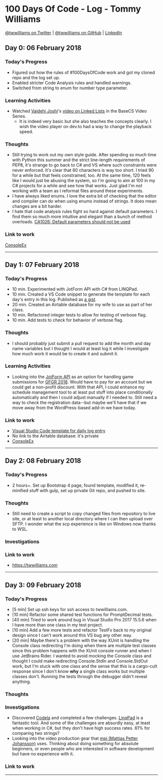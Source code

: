 # 100 Days Of Code - Log - Tommy Williams

[@twwilliams on Twitter](https://twitter.com/twwilliams) |
[@twwilliams on GitHub](https://github.com/twwilliams) |
[LinkedIn](https://www.linkedin.com/in/twwilliams/)

## Day 0: 06 February 2018

### Today's Progress

- Figured out how the rules of #100DaysOfCode work and got my cloned repo and
  the log set up.
- Enabled stricter Code Analysis rules and handled warnings.
- Switched from string to enum for number type parameter.

### Learning Activities

- Watched [Vaidehi Joshi](https://dev.to/vaidehijoshi)'s [video on Linked Lists](https://dev.to/vaidehijoshi/linked-lists--basecs-video-series--2le8)
  in the BaseCS Video Series.
    - It is indeed very basic but she also teaches the concepts clearly. I wish
      the video player on dev.to had a way to change the playback speed.

### Thoughts

- Still trying to work out my own style guide. After spending so much time with
  Python this summer and the strict line-length requirements of PEP8, it's
  strange to go back to C# and VS where such constraints were never enforced.
  It's clear that 80 characters is way too short. I tried 90 for a while but
  that feels constrained, too. At the same time, 120 feels like I would just be
  abusing the system, so I'm going to aim at 100 in my C# projects for a while
  and see how that works. Just glad I'm not working with a team as I reformat
  files around these experiments.
- I have always liked enums. I love the extra bit of checking that the editor
  and compiler can do when using enums instead of strings. It does mean changes
  are a bit harder.
- I hate that code analysis rules fight so hard against default parameters. I
  find them so much more intuitive and elegant than a bunch of method overloads.
  [CA1026: Default parameters should not be used](https://docs.microsoft.com/en-us/visualstudio/code-quality/ca1026-default-parameters-should-not-be-used)

### Link to work
[ConsoleEx](https://github.com/twwilliams/ConsoleEx)

---

## Day 1: 07 February 2018

### Today's Progress

- 10 min. Experimented with JotForm API with C# from LINQPad.
- 10 min. Created a VS Code snippet to generate the template for each day's
  entry in this log. Published as
  [a gist](https://gist.github.com/twwilliams/5a4b3716d81e4dab81cc690a2f89a54b).
- 20 min. Created an Airtable database for my wife to use as part of her class.
- 10 min. Refactored integer tests to allow for testing of verbose flag.
- 10 min. Add tests to check for behavior of verbose flag.

### Thoughts

- I should probably just submit a pull request to add the month and day name
  variables but I thought I would at least log it while I investigate how much
  work it would be to create it and submit it.

### Learning Activities

- Looking into the [JotForm API](https://api.jotform.com/docs/) as an option for
  handling game submissions for [GFGR 2018](http://gfgr.org). Would have to pay
  for an account but we could get a non-profit discount. With that API, I could
  enhance my schedule management tool to at least put stuff into place
  conditionally automatically and then I could adjust manually if I needed to.
  Still need a way to check the registration data--but maybe we'll have that if
  we move away from the WordPress-based add-in we have today.

### Link to work

- [Visual Studio Code template for daily log entry](https://gist.github.com/twwilliams/5a4b3716d81e4dab81cc690a2f89a54b)
- No link to the Airtable database: it's private
- [ConsoleEx](https://github.com/twwilliams/ConsoleEx)

---

## Day 2: 08 February 2018

### Today's Progress

- 2 hours+. Set up Bootstrap 4 page, found template, modified it, re-minified
  stuff with gulp, set up private Git repo, and pushed to site.

### Thoughts

- Still need to create a script to copy changed files from repository to live
  site, or at least to another local directory where I can then upload over SFTP.
  I wonder what the scp experience is like on Windows now thanks to WSL.

### Investigations

### Link to work

- https://twwilliams.com

---

## Day 3: 09 February 2018

### Today's Progress

- [5 min] Set up ssh keys for ssh access to twwilliams.com.
- [10 min] Refactor some shared test functions for PromptDecimal tests.
- [40 min] Tried to work around bug in Visual Studio Pro 2017 15.5.6 when I
  have more than one class in my test project.
- [10 min] Add a few more tests and refactor TestFx back to my original design
  since I can't work around this VS bug any other way.
- [20 min] Maybe there's a problem with the way XUnit is handling the Console
  class redirecting I'm doing when there are multiple test classes since this
  problem happens with the XUnit console runner and when I use JetBrains
  Rider. I wanted to avoid mocking the Console class and thought I could make
  redirecting Console.StdIn and Console.StdOut work, but I'm stuck with one
  class and the sense that this is a cargo-cult response since I don't know
  **why** a single class works but multiple classes don't. Running the tests
  through the debugger didn't reveal anything.

### Thoughts

### Investigations

- Discovered [Codela](https://www.codela.io/challenges) and completed a few
  challenges. [LinqPad](https://www.linqpad.net/) is a fantastic tool. And some
  of the challenges are absurdly easy, at least when working in C#, but they
  don't have high success rates. 61% for comparing two strings?
- Looking into the video production gear that
  [mpj (Mattias Petter Johansson)](https://www.youtube.com/watch?v=HnvKQScJ_ho)
  uses. Thinking about doing something for absolute beginners, or even people
  who are interested in software development but have no experience with it.

### Link to work

---

